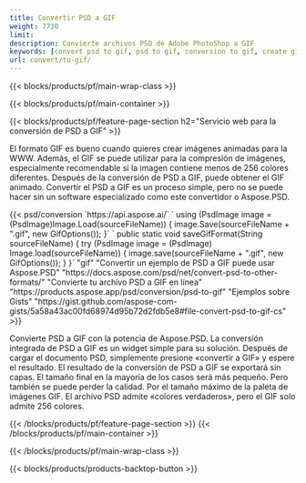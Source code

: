 ```yaml
---
title: Convertir PSD a GIF
weight: 7730
limit: 
description: Convierte archivos PSD de Adobe PhotoShop a GIF
keywords: [convert psd to gif, psd to gif, conversion to gif, create gif from psd, print psd as gif]
url: convert/to-gif/
---
```


{{< blocks/products/pf/main-wrap-class >}}

{{< blocks/products/pf/main-container >}}

{{< blocks/products/pf/feature-page-section h2="Servicio web para la conversión de PSD a GIF" >}}
<p>El formato GIF es bueno cuando quieres crear imágenes animadas para la WWW. Además, el GIF se puede utilizar para la compresión de imágenes, especialmente recomendable si la imagen contiene menos de 256 colores diferentes. Después de la conversión de PSD a GIF, puede obtener el GIF animado. Convertir el PSD a GIF es un proceso simple, pero no se puede hacer sin un software especializado como este convertidor o Aspose.PSD.</p>
{{< psd/conversion `https://api.aspose.ai/` 
`    using (PsdImage image = (PsdImage)Image.Load(sourceFileName))
    {
        image.Save(sourceFileName + ".gif",  new GifOptions());
    }` 
	`    public static void saveGifFormat(String sourceFileName) {
        try (PsdImage image = (PsdImage) Image.load(sourceFileName)) {
            image.save(sourceFileName + ".gif", new GifOptions());
        }
    }` 
"gif" 
"Convertir un ejemplo de PSD a GIF puede usar Aspose.PSD"  "https://docs.aspose.com/psd/net/convert-psd-to-other-formats/" 
"Convierte tu archivo PSD a GIF en línea" "https://products.aspose.app/psd/conversion/psd-to-gif" 
"Ejemplos sobre Gists" "https://gist.github.com/aspose-com-gists/5a58a43ac00fd68974d95b72d2fdb5e8#file-convert-psd-to-gif-cs" >}}
<p>Convierte PSD a GIF con la potencia de Aspose.PSD. La conversión integrada de PSD a GIF es un widget simple para su solución. Después de cargar el documento PSD, simplemente presione «convertir a GIF» y espere el resultado. El resultado de la conversión de PSD a GIF se exportará sin capas. El tamaño final en la mayoría de los casos será más pequeño. Pero también se puede perder la calidad. Por el tamaño máximo de la paleta de imágenes GIF. El archivo PSD admite «colores verdaderos», pero el GIF solo admite 256 colores. </p>
{{< /blocks/products/pf/feature-page-section >}}
{{< /blocks/products/pf/main-container >}}


{{< /blocks/products/pf/main-wrap-class >}}

{{< blocks/products/products-backtop-button >}}

